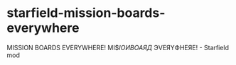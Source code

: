 # starfield-mission-boards-everywhere
MISSION BOARDS EVERYWHERE! MI$$IOИ BOAЯД$ ЭVEЯYФHEЯE! - Starfield mod
